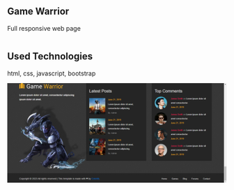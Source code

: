 ## Game Warrior ##
Full responsive web page
``````````````````
``````````````````
## Used Technologies
html, css, javascript, bootstrap

![game-warrior](images/game_warrior.png)

